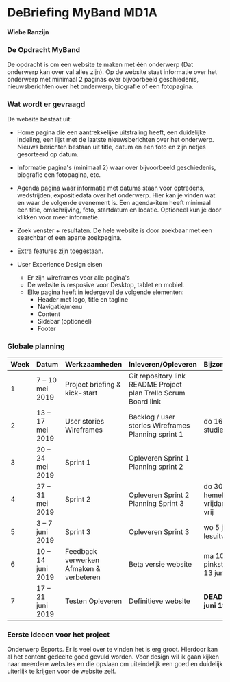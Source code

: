 # DeBriefing MyBand MD1A
#### Wiebe Ranzijn


### De Opdracht MyBand

De opdracht is om een website te maken met één onderwerp (Dat onderwerp kan over val alles zijn). 
Op de website staat informatie over het onderwerp met minimaal 2 paginas over bijvoorbeeld geschiedenis, nieuwsberichten over het onderwerp, biografie of een fotopagina.


### Wat wordt er gevraagd

De website bestaat uit:

- Home pagina die een aantrekkelijke uitstraling heeft, een duidelijke indeling, een lijst met de laatste nieuwsberichten over het        onderwerp. Nieuws berichten bestaan uit title, datum en een foto en zijn netjes gesorteerd op datum.

- Informatie pagina's (minimaal 2) waar over bijvoorbeeld geschiedenis, biografie een fotopagina, etc.

- Agenda pagina waar informatie met datums staan voor optredens, wedstrijden, expositiedata over het onderwerp. Hier kan je vinden wat en waar de volgende evenement is. Een agenda-item heeft minimaal een title, omschrijving, foto, startdatum en locatie. Optioneel kun je door klikken voor meer informatie. 

- Zoek venster + resultaten. De hele website is door zoekbaar met een searchbar of een aparte zoekpagina.

- Extra features zijn toegestaan.

- User Experience Design eisen
  - Er zijn wireframes voor alle pagina's
  - De website is resposive voor Desktop, tablet en mobiel.
  - Elke pagina heeft in iedergeval de volgende elementen:
    - Header met logo, title en tagline
    - Navigatie/menu
    - Content
    - Sidebar (optioneel) 
    - Footer
    

### Globale planning
| Week | Datum | Werkzaamheden | Inleveren/Opleveren | Bijzonderheden |
| ----- | --------- | -------------- | ---------------| --------------- |
| 1 | 7 – 10 mei 2019 | Project briefing & kick-start | Git repository link README Project plan Trello Scrum Board link | |
| 2 | 13 – 17 mei 2019 | User stories Wireframes | Backlog / user stories Wireframes Planning sprint 1 | do 16 mei: studiedag |
| 3 | 20 – 24 mei 2019 | Sprint 1 | Opleveren Sprint 1 Planning sprint 2 | |
| 4 | 27 – 31 mei 2019 | Sprint 2 | Opleveren Sprint 2 Planning Sprint 3 | do 30 mei: hemelvaart vrijdag 31 mei vrij |
| 5 | 3 – 7 juni 2019 | Sprint 3 | Opleveren Sprint 3 | wo 5 juni lesuitval |
| 6 | 10 – 14 juni 2019 | Feedback verwerken Afmaken & verbeteren | Beta versie website | ma 10 juni pinksteren do 13 juni: lesuitval |
| 7 | 17 – 21 juni 2019 | Testen Opleveren | Definitieve website | **DEADLINE: 21 juni 19:00** |


### Eerste ideeen voor het project
Onderwerp Esports. Er is veel over te vinden het is erg groot. Hierdoor kan al het content gedeelte goed gevuld worden. 
Voor design wil ik gaan kijken naar meerdere websites en die opslaan 
om uiteindelijk een goed en duidelijk uiterlijk te krijgen voor de website zelf.
